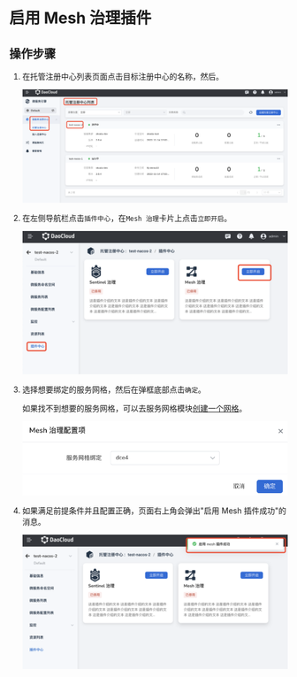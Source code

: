 # 启用 Mesh 治理插件

<!--## 前提条件-->
## 操作步骤

1. 在托管注册中心列表页面点击目标注册中心的名称，然后。

    ![进入插件中心](../imgs/ns-1.png)

2. 在左侧导航栏点击`插件中心`，在`Mesh 治理`卡片上点击`立即开启`。

    ![开启插件](imgs/mesh01.png)

3. 选择想要绑定的服务网格，然后在弹框底部点击`确定`。

    如果找不到想要的服务网格，可以去服务网格模块[创建一个网格](../../../../mspider/03UserGuide/servicemesh/create-mesh.md)。

    ![配置](imgs/mesh02.png)

4. 如果满足前提条件并且配置正确，页面右上角会弹出"启用 Mesh 插件成功"的消息。

    ![配置](imgs/mesh03.png)
